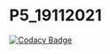 # P5_19112021

[![Codacy Badge](https://api.codacy.com/project/badge/Grade/fc58a50a0e2e49b7ba222a8b0be83e3d)](https://app.codacy.com/gh/Juchri/P5_19112021?utm_source=github.com&utm_medium=referral&utm_content=Juchri/P5_19112021&utm_campaign=Badge_Grade_Settings)